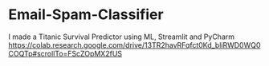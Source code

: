 # Email-Spam-Classifier
I made a Titanic Survival Predictor using ML, Streamlit and PyCharm
https://colab.research.google.com/drive/13TR2havRFqfct0Kd_bliRWD0WQ0COQTp#scrollTo=FScZOpMX2fUS
